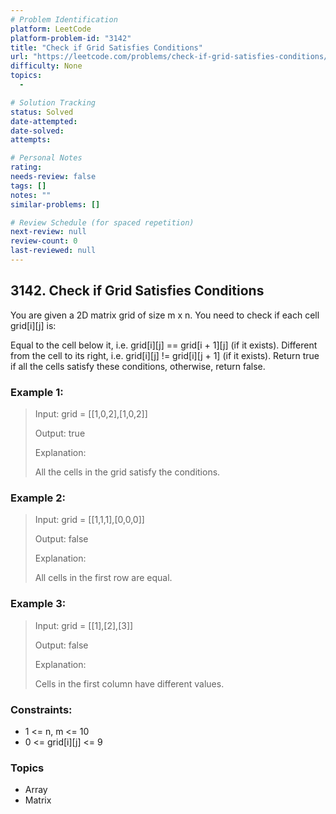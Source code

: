 ```yaml
---
# Problem Identification
platform: LeetCode
platform-problem-id: "3142"
title: "Check if Grid Satisfies Conditions"
url: "https://leetcode.com/problems/check-if-grid-satisfies-conditions/"
difficulty: None
topics:
  -

# Solution Tracking
status: Solved
date-attempted:
date-solved:
attempts:

# Personal Notes
rating:
needs-review: false
tags: []
notes: ""
similar-problems: []

# Review Schedule (for spaced repetition)
next-review: null
review-count: 0
last-reviewed: null
---
```


## 3142. Check if Grid Satisfies Conditions
You are given a 2D matrix grid of size m x n. You need to check if each cell grid[i][j] is:

Equal to the cell below it, i.e. grid[i][j] == grid[i + 1][j] (if it exists).
Different from the cell to its right, i.e. grid[i][j] != grid[i][j + 1] (if it exists).
Return true if all the cells satisfy these conditions, otherwise, return false.

### Example 1:

> Input: grid = [[1,0,2],[1,0,2]]
> 
> Output: true
> 
> Explanation:
> 
> All the cells in the grid satisfy the conditions.

### Example 2:

> Input: grid = [[1,1,1],[0,0,0]]
> 
> Output: false
> 
> Explanation:
> 
> 
> All cells in the first row are equal.

### Example 3:

> Input: grid = [[1],[2],[3]]
> 
> Output: false
> 
> Explanation:
> 
> 
> Cells in the first column have different values.


### Constraints:

- 1 <= n, m <= 10
- 0 <= grid[i][j] <= 9

### Topics

- Array
- Matrix